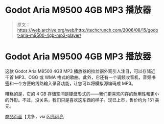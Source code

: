 # Godot Aria M9500 4GB MP3 播放器

> 原文：<https://web.archive.org/web/http://techcrunch.com/2006/08/15/godot-aria-m9500-4gb-mp3-player/>

# Godot Aria M9500 4GB MP3 播放器

这款 Godot Aria M9500 4GB MP3 播放器的拉丝钢外观引人注目，可以存储近千首 MP3、OGG 或 WMA 格式的歌曲。此外，它还有一个调频收音机，音频书签和一个方便的线路输入录音功能，让您可以将模拟源编码成 MP3。

糟糕的是，它的 4 GB 存储空间是硬盘形式的——我们更喜欢闪存的耐用性和更小的外形。不过，没关系，我们只是喜欢这东西的样子。现已上市，售价约为 151 美元。

[商品页面](https://web.archive.org/web/20210225022904/http://www.godot.com.tw/products/jukebox/m9500.htm)【戈多，via [闪亮闪亮](https://web.archive.org/web/20210225022904/http://www.shinyshiny.tv/2006/08/godot_m9500_4gb.html)